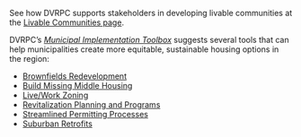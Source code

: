 See how DVRPC supports stakeholders in developing livable communities at the [Livable Communities page](https://www.dvrpc.org/livablecommunities/). 

DVRPC’s _[Municipal Implementation Toolbox](https://www.dvrpc.org/Plan/MIT/)_ suggests several tools that can help municipalities create  more equitable, sustainable housing options in the region:

 - [Brownfields Redevelopment](https://www.dvrpc.org/Plan/MIT/brownfieldsredevelopment) 
 - [Build Missing Middle Housing](https://www.dvrpc.org/Plan/MIT/buildmissingmiddlehousing) 
 - [Live/Work Zoning](https://www.dvrpc.org/Plan/MIT/liveworkzoning) 
 - [Revitalization Planning and Programs](https://www.dvrpc.org/Plan/MIT/revitalizationplanningandprograms) 
 - [Streamlined Permitting Processes](https://www.dvrpc.org/Plan/MIT/streamlinedpermittingprocesses) 
 - [Suburban Retrofits](https://www.dvrpc.org/Plan/MIT/suburbanretrofits) 